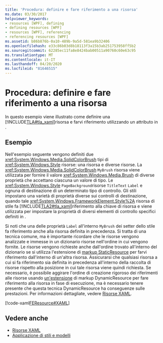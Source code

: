 ```yaml
---
title: 'Procedura: definire e fare riferimento a una risorsa'
ms.date: 03/30/2017
helpviewer_keywords:
- resources [WPF], defining
- defining resources [WPF]
- resources [WPF], referencing
- referencing resources [WPF]
ms.assetid: b86b876b-0a10-489b-9a5d-581ea9b32406
ms.openlocfilehash: e33c86b03d8b18113f3a15b3ab251753958ff5b2
ms.sourcegitcommit: 62285ec11fa8e8424bab00511a90760c60e63c95
ms.translationtype: MT
ms.contentlocale: it-IT
ms.lasthandoff: 04/20/2020
ms.locfileid: "81646515"
---
```

# <a name="how-to-define-and-reference-a-resource"></a>Procedura: definire e fare riferimento a una risorsa

In questo esempio viene illustrato come definire una [!INCLUDE[TLA#tla_xaml](../../../../includes/tlasharptla-xaml-md.md)]risorsa e farvi riferimento utilizzando un attributo in .

## <a name="example"></a>Esempio

Nell'esempio seguente vengono definiti due <xref:System.Windows.Media.SolidColorBrush> tipi di <xref:System.Windows.Style> risorse: una risorsa e diverse risorse. La <xref:System.Windows.Media.SolidColorBrush> `MyBrush` risorsa viene utilizzata per fornire il valore <xref:System.Windows.Media.Brush> di diverse proprietà che accettano ciascuna un valore di tipo. Le <xref:System.Windows.Style> `PageBackground`risorse `TitleText` `Label` e ognuna di destinazione di un determinato tipo di controllo. Gli stili impostano una varietà di proprietà diverse sui controlli di destinazione, quando tale <xref:System.Windows.FrameworkElement.Style%2A> risorsa di stile fa [!INCLUDE[TLA2#tla_xaml](../../../../includes/tla2sharptla-xaml-md.md)]riferimento alla chiave di risorsa e viene utilizzata per impostare la proprietà di diversi elementi di controllo specifici definiti in .

Si noti che una delle proprietà `Label` all'interno `MyBrush` dei setter dello stile fa riferimento anche alla risorsa definita in precedenza. Si tratta di una tecnica comune, ma è importante ricordare che le risorse vengono analizzate e immesse in un dizionario risorse nell'ordine in cui vengono fornite. Le risorse vengono richieste anche dall'ordine trovato all'interno del dizionario se si utilizza l'estensione di [markup StaticResource](staticresource-markup-extension.md) per farvi riferimento dall'interno di un'altra risorsa. Assicurarsi che qualsiasi risorsa a cui si fa riferimento sia definita in precedenza all'interno della raccolta di risorse rispetto alla posizione in cui tale risorsa viene quindi richiesta. Se necessario, è possibile aggirare l'ordine di creazione rigoroso dei riferimenti alle risorse usando [un'estensione](dynamicresource-markup-extension.md) di markup DynamicResource per fare riferimento alla risorsa in fase di esecuzione, ma è necessario tenere presente che questa tecnica DynamicResource ha conseguenze sulle prestazioni. Per informazioni dettagliate, vedere [Risorse XAML](../../../desktop-wpf/fundamentals/xaml-resources-define.md).

[!code-xaml[FEResource#XAML](~/samples/snippets/csharp/VS_Snippets_Wpf/FEResource/CS/default.xaml#xaml)]

## <a name="see-also"></a>Vedere anche

- [Risorse XAML](../../../desktop-wpf/fundamentals/xaml-resources-define.md)
- [Applicazione di stili e modelli](../../../desktop-wpf/fundamentals/styles-templates-overview.md)

